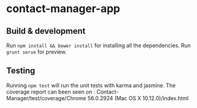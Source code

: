 # contact-manager-app

## Build & development
Run `npm install && bower install` for installing all the dependencies.
Run `grunt serve` for preview.

## Testing
Running `npm test` will run the unit tests with karma and jasmine.
The coverage report can been seen on : Contact-Manager/test/coverage/Chrome 56.0.2924 (Mac OS X 10.12.0)/index.html



